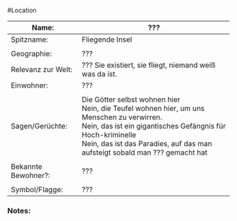 #Location

| Name:               | ???                                                                                                                                                                                                                                          |
| ------------------- | -------------------------------------------------------------------------------------------------------------------------------------------------------------------------------------------------------------------------------------------- |
| Spitzname:          | Fliegende Insel                                                                                                                                                                                                                              |
|                     |                                                                                                                                                                                                                                              |
| Geographie:         | ???                                                                                                                                                                                                                                          |
| Relevanz zur Welt:  | ??? Sie existiert, sie fliegt, niemand weiß was da ist.                                                                                                                                                                                      |
| Einwohner:          | ???                                                                                                                                                                                                                                          |
|                     |                                                                                                                                                                                                                                              |
| Sagen/Gerüchte:     | Die Götter selbst wohnen hier<br>Nein, die Teufel wohnen hier, um uns Menschen zu verwirren.<br>Nein, das ist ein gigantisches Gefängnis für Hoch-kriminelle<br>Nein, das ist das Paradies, auf das man aufsteigt sobald man ??? gemacht hat |
|                     |                                                                                                                                                                                                                                              |
| Bekannte Bewohner?: | ???                                                                                                                                                                                                                                          |
|                     |                                                                                                                                                                                                                                              |
| Symbol/Flagge:      | ???                                                                                                                                                                                                                                          |
### Notes:


